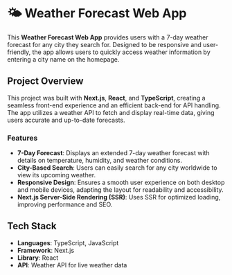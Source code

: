 # 🌤️ Weather Forecast Web App

This **Weather Forecast Web App** provides users with a 7-day weather forecast for any city they search for. Designed to be responsive and user-friendly, the app allows users to quickly access weather information by entering a city name on the homepage.

## Project Overview

This project was built with **Next.js**, **React**, and **TypeScript**, creating a seamless front-end experience and an efficient back-end for API handling. The app utilizes a weather API to fetch and display real-time data, giving users accurate and up-to-date forecasts.

### Features

- **7-Day Forecast**: Displays an extended 7-day weather forecast with details on temperature, humidity, and weather conditions.
- **City-Based Search**: Users can easily search for any city worldwide to view its upcoming weather.
- **Responsive Design**: Ensures a smooth user experience on both desktop and mobile devices, adapting the layout for readability and accessibility.
- **Next.js Server-Side Rendering (SSR)**: Uses SSR for optimized loading, improving performance and SEO.

## Tech Stack

- **Languages**: TypeScript, JavaScript
- **Framework**: Next.js
- **Library**: React
- **API**: Weather API for live weather data



